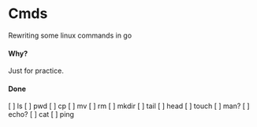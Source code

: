 # Cmds
Rewriting some linux commands in go

#### Why?
Just for practice.

#### Done
[ ] ls
[ ] pwd
[ ] cp
[ ] mv
[ ] rm
[ ] mkdir
[ ] tail
[ ] head
[ ] touch
[ ] man?
[ ] echo?
[ ] cat
[ ] ping